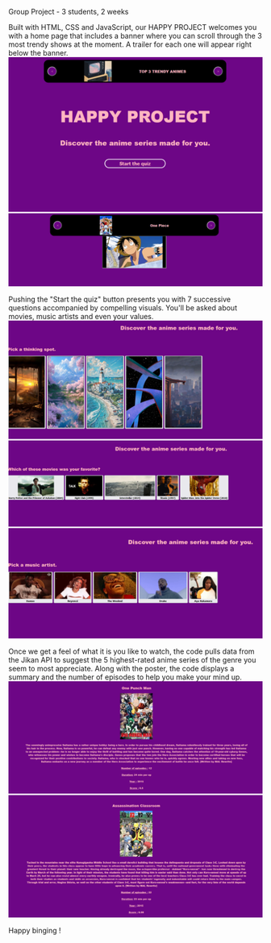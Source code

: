 Group Project - 3 students, 2 weeks

Built with HTML, CSS and JavaScript, our HAPPY PROJECT welcomes you with a home page that includes a banner where you can scroll through the 3 most trendy shows at the moment.
A trailer for each one will appear right below the banner.
![home page](/readme-images/README1.png)
![home page](/readme-images/README7.png)


Pushing the "Start the quiz" button presents you with 7 successive questions accompanied by compelling visuals. You'll be asked about movies, music artists and even your values.
![home page](/readme-images/README2.png)
![home page](/readme-images/README3.png)
![home page](/readme-images/README4.png)

Once we get a feel of what it is you like to watch, the code pulls data from the Jikan API to suggest the 5 highest-rated anime series of the genre you seem to most appreciate.
Along with the poster, the code displays a summary and the number of episodes to help you make your mind up.
![home page](/readme-images/README5.png)
![home page](/readme-images/README6.png)

Happy binging !
